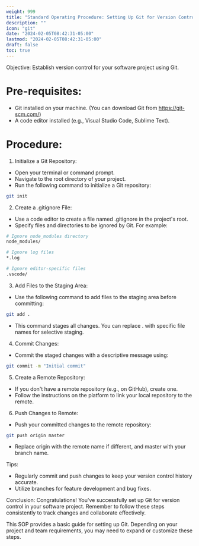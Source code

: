 ```yaml
---
weight: 999
title: "Standard Operating Procedure: Setting Up Git for Version Control"
description: ""
icon: "git"
date: "2024-02-05T08:42:31-05:00"
lastmod: "2024-02-05T08:42:31-05:00"
draft: false
toc: true
---
```


Objective: Establish version control for your software project using Git.

# Pre-requisites:

- Git installed on your machine. (You can download Git from https://git-scm.com/)
- A code editor installed (e.g., Visual Studio Code, Sublime Text).

# Procedure:

1. Initialize a Git Repository:
  * Open your terminal or command prompt.
  * Navigate to the root directory of your project.
  * Run the following command to initialize a Git repository:

```bash
git init
```
2. Create a .gitignore File:
  - Use a code editor to create a file named .gitignore in the project's root.
  - Specify files and directories to be ignored by Git. For example:

```bash
# Ignore node_modules directory
node_modules/

# Ignore log files
*.log

# Ignore editor-specific files
.vscode/
```

3. Add Files to the Staging Area:
  - Use the following command to add files to the staging area before committing:

```bash
git add .
```

 - This command stages all changes. You can replace . with specific file names for selective staging.

4. Commit Changes:
  - Commit the staged changes with a descriptive message using:

```bash
git commit -m "Initial commit"
```

5. Create a Remote Repository:
  - If you don't have a remote repository (e.g., on GitHub), create one.
  - Follow the instructions on the platform to link your local repository to the remote.

6. Push Changes to Remote:
  - Push your committed changes to the remote repository:

``` bash
git push origin master
```

- Replace origin with the remote name if different, and master with your branch name.

Tips:

- Regularly commit and push changes to keep your version control history accurate.
- Utilize branches for feature development and bug fixes.

Conclusion:
Congratulations! You've successfully set up Git for version control in your software project. Remember to follow these steps consistently to track changes and collaborate effectively.

This SOP provides a basic guide for setting up Git. Depending on your project and team requirements, you may need to expand or customize these steps.
